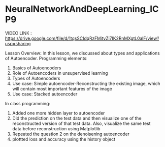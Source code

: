 # NeuralNetworkAndDeepLearning_ICP9

VIDEO LINK : https://drive.google.com/file/d/1tqsSCIdqRzFMitvZi7IK2RnMXgtL0alF/view?usp=sharing

Lesson Overview:
In this lesson, we discussed about types and applications of Autoencoder.
Programming elements:
1. Basics of Autoencoders
2. Role of Autoencoders in unsupervised learning
3. Types of Autoencoders
4. Use case: Simple autoencoder-Reconstructing the existing image, which will contain most important
features of the image
5. Use case: Stacked autoencoder
   
In class programming:
1. Added one more hidden layer to autoencoder
2. Did the prediction on the test data and then visualize one of the reconstructed version of that test data.
Also, visualize the same test data before reconstruction using Matplotlib
3. Repeated the question 2 on the denoisening autoencoder
4. plottted loss and accuracy using the history object
